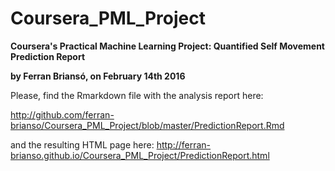 # Coursera_PML_Project
**Coursera's Practical Machine Learning Project: Quantified Self Movement Prediction Report**

**by Ferran Briansó, on February 14th 2016**

Please, find the Rmarkdown file with the analysis report here:

http://github.com/ferran-brianso/Coursera_PML_Project/blob/master/PredictionReport.Rmd

and the resulting HTML page here: 
http://ferran-brianso.github.io/Coursera_PML_Project/PredictionReport.html
